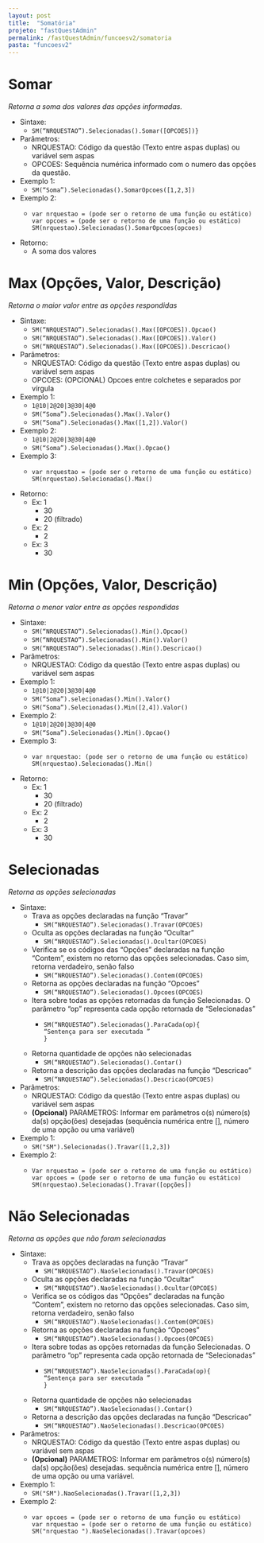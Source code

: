 ```yaml
---
layout: post
title:  "Somatória"
projeto: "fastQuestAdmin"
permalink: /fastQuestAdmin/funcoesv2/somatoria
pasta: "funcoesv2"
---
```


# Somar
*Retorna a soma dos valores das opções informadas.*

- Sintaxe: 
  - `SM(“NRQUESTAO”).Selecionadas().Somar([OPCOES])}`
- Parâmetros:
  - NRQUESTAO: Código da questão (Texto entre aspas duplas) ou variável sem aspas
  - OPCOES: Sequência numérica informado com o numero das opções da questão.
- Exemplo 1: 
  - `SM(“Soma”).Selecionadas().SomarOpcoes([1,2,3])`
- Exemplo 2: 
  - <pre>
    <code>var nrquestao = (pode ser o retorno de uma função ou estático)
    var opcoes = (pode ser o retorno de uma função ou estático)
    SM(nrquestao).Selecionadas().SomarOpcoes(opcoes)</code>
    </pre>
- Retorno: 
  - A soma dos valores

# Max (Opções, Valor, Descrição)
*Retorna o maior valor entre as opções respondidas*

- Sintaxe: 
  - `SM(“NRQUESTAO”).Selecionadas().Max([OPCOES]).Opcao()`
  - `SM(“NRQUESTAO”).Selecionadas().Max([OPCOES]).Valor()`
  - `SM(“NRQUESTAO”).Selecionadas().Max([OPCOES]).Descricao()`  
- Parâmetros:
  - NRQUESTAO: Código da questão (Texto entre aspas duplas) ou variável sem aspas
  - OPCOES: (OPCIONAL) Opcoes entre colchetes e separados por vírgula
- Exemplo 1:
  - `1@10|2@20|3@30|4@0`
  - `SM(“Soma”).Selecionadas().Max().Valor()`
  - `SM(“Soma”).Selecionadas().Max([1,2]).Valor()`
- Exemplo 2:
  - `1@10|2@20|3@30|4@0`
  - `SM(“Soma”).Selecionadas().Max().Opcao()`  
- Exemplo 3:
  - <pre>
    <code>var nrquestao = (pode ser o retorno de uma função ou estático)
    SM(nrquestao).Selecionadas().Max()</code>
    </pre>
- Retorno:
  - Ex: 1
    - 30
    - 20 (filtrado)
  - Ex: 2
    - 2    
  - Ex: 3
    - 30

# Min (Opções, Valor, Descrição)
*Retorna o menor valor entre as opções respondidas*

- Sintaxe: 
  - `SM(“NRQUESTAO”).Selecionadas().Min().Opcao()`
  - `SM(“NRQUESTAO”).Selecionadas().Min().Valor()`
  - `SM(“NRQUESTAO”).Selecionadas().Min().Descricao()` 
- Parâmetros:
  - NRQUESTAO: Código da questão (Texto entre aspas duplas) ou variável sem aspas
- Exemplo 1:
  - `1@10|2@20|3@30|4@0`
  - `SM(“Soma”).selecionadas().Min().Valor()`
  - `SM(“Soma”).Selecionadas().Min([2,4]).Valor()`
- Exemplo 2:
  - `1@10|2@20|3@30|4@0`
  - `SM(“Soma”).Selecionadas().Min().Opcao()`  
- Exemplo 3:  
  - <pre>
    <code>var nrquestao: (pode ser o retorno de uma função ou estático)
    SM(nrquestao).Selecionadas().Min()</code>
    </pre>
- Retorno:
  - Ex: 1
    - 30
    - 20 (filtrado)
  - Ex: 2
    - 2    
  - Ex: 3
    - 30


# Selecionadas
*Retorna as opções selecionadas*

- Sintaxe: 
  - Trava as opções declaradas na função “Travar” 
    - `SM(“NRQUESTAO”).Selecionadas().Travar(OPCOES)`
  - Oculta as opções declaradas na função “Ocultar”
    - `SM(“NRQUESTAO”).Selecionadas().Ocultar(OPCOES)`
  - Verifica se os códigos das “Opções” declaradas na função “Contem”, existem no retorno das opções selecionadas. Caso sim, retorna         verdadeiro, senão falso
    - `SM(“NRQUESTAO”).Selecionadas().Contem(OPCOES)`
  - Retorna as opções declaradas na função “Opcoes”
    - `SM(“NRQUESTAO”).Selecionadas().Opcoes(OPCOES)`
  - Itera sobre todas as opções retornadas da função Selecionadas. O parâmetro “op” representa cada opção retornada de “Selecionadas”
    - <pre>
      <code>SM(“NRQUESTAO”).Selecionadas().ParaCada(op){ 
      “Sentença para ser executada ”
      }</code>
      </pre> 
  - Retorna quantidade de opções não selecionadas
    - `SM(“NRQUESTAO”).Selecionadas().Contar()`
  - Retorna a descrição das opções declaradas na função “Descricao”
    - `SM(“NRQUESTAO”).Selecionadas().Descricao(OPCOES)`
- Parâmetros:
  - NRQUESTAO: Código da questão (Texto entre aspas duplas) ou variável sem aspas
  - **(Opcional)** PARAMETROS: Informar em parâmetros o(s) número(s) da(s) opção(ões) desejadas (sequência numérica entre [], número de     uma opção ou uma variável)
- Exemplo 1:
  - `SM("SM").Selecionadas().Travar([1,2,3])`
- Exemplo 2:
  - <pre>
    <code>Var nrquestao = (pode ser o retorno de uma função ou estático)
    var opcoes = (pode ser o retorno de uma função ou estático)
    SM(nrquestao).Selecionadas().Travar([opções])</code>
    </pre>

# Não Selecionadas
*Retorna as opções que não foram selecionadas*

- Sintaxe: 
  - Trava as opções declaradas na função “Travar” 
    - `SM(“NRQUESTAO”).NaoSelecionadas().Travar(OPCOES)`
  - Oculta as opções declaradas na função “Ocultar”
    - `SM(“NRQUESTAO”).NaoSelecionadas().Ocultar(OPCOES)`
  - Verifica se os códigos das “Opções” declaradas na função “Contem”, existem no retorno das opções selecionadas. Caso sim, retorna         verdadeiro, senão falso
    - `SM(“NRQUESTAO”).NaoSelecionadas().Contem(OPCOES)`
  - Retorna as opções declaradas na função “Opcoes”
    - `SM(“NRQUESTAO”).NaoSelecionadas().Opcoes(OPCOES)`
  - Itera sobre todas as opções retornadas da função Selecionadas. O parâmetro “op” representa cada opção retornada de “Selecionadas”
    - <pre>
      <code>SM(“NRQUESTAO”).NaoSelecionadas().ParaCada(op){ 
      “Sentença para ser executada ”
      }</code>
      </pre>
  - Retorna quantidade de opções não selecionadas
    - `SM(“NRQUESTAO”).NaoSelecionadas().Contar()`
  - Retorna a descrição das opções declaradas na função “Descricao”
    - `SM(“NRQUESTAO”).NaoSelecionadas().Descricao(OPCOES)`
- Parâmetros:
  - NRQUESTAO: Código da questão (Texto entre aspas duplas) ou variável sem aspas
  - **(Opcional)** PARAMETROS: Informar em parâmetros o(s) número(s) da(s) opção(ões) desejadas. sequência numérica entre [], número de     uma opção ou uma variável.
- Exemplo 1:
  - `SM("SM").NaoSelecionadas().Travar([1,2,3])`
- Exemplo 2:
  - <pre>
    <code>var opcoes = (pode ser o retorno de uma função ou estático)
    var nrquestao = (pode ser o retorno de uma função ou estático)
    SM("nrquestao ").NaoSelecionadas().Travar(opcoes)</code>
    </pre>
